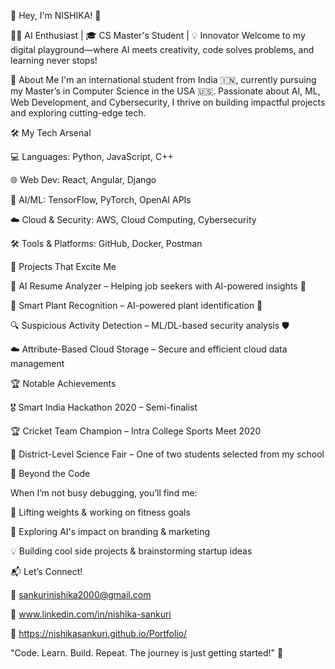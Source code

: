 👋 Hey, I'm NISHIKA! 🚀

👩‍💻 AI Enthusiast | 🎓 CS Master's Student | 💡 Innovator
Welcome to my digital playground—where AI meets creativity, code solves problems, and learning never stops!

🚀 About Me
I'm an international student from India 🇮🇳, currently pursuing my Master’s in Computer Science in the USA 🇺🇸. Passionate about AI, ML, Web Development, and Cybersecurity, 
I thrive on building impactful projects and exploring cutting-edge tech.



🛠️ My Tech Arsenal

💻 Languages: Python, JavaScript, C++

🌐 Web Dev: React, Angular, Django

🤖 AI/ML: TensorFlow, PyTorch, OpenAI APIs

☁️ Cloud & Security: AWS, Cloud Computing, Cybersecurity

🛠️ Tools & Platforms: GitHub, Docker, Postman



🌟 Projects That Excite Me

📌 AI Resume Analyzer – Helping job seekers with AI-powered insights 📝

🌿 Smart Plant Recognition – AI-powered plant identification 🍃

🔍 Suspicious Activity Detection – ML/DL-based security analysis 🛡️

☁️ Attribute-Based Cloud Storage – Secure and efficient cloud data management



🏆 Notable Achievements

🎖️ Smart India Hackathon 2020 – Semi-finalist

🏆 Cricket Team Champion – Intra College Sports Meet 2020

🧪 District-Level Science Fair – One of two students selected from my school



🎯 Beyond the Code

When I’m not busy debugging, you’ll find me:

💪 Lifting weights & working on fitness goals

📢 Exploring AI's impact on branding & marketing

💡 Building cool side projects & brainstorming startup ideas



📬 Let’s Connect!

📧 sankurinishika2000@gmail.com

🔗 www.linkedin.com/in/nishika-sankuri

🔗 https://nishikasankuri.github.io/Portfolio/

"Code. Learn. Build. Repeat. The journey is just getting started!" 🚀

